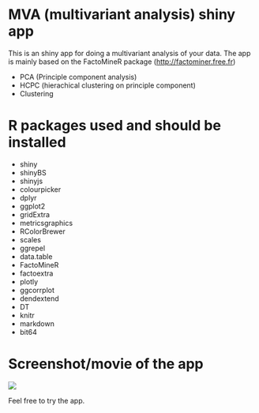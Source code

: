 MVA (multivariant analysis) shiny app
=====================================

This is an shiny app for doing a multivariant analysis of your data. The
app is mainly based on the FactoMineR package
(<a href="http://factominer.free.fr" class="uri">http://factominer.free.fr</a>)

-   PCA (Principle component analysis)
-   HCPC (hierachical clustering on principle component)
-   Clustering

R packages used and should be installed
=======================================

-   shiny
-   shinyBS
-   shinyjs
-   colourpicker
-   dplyr
-   ggplot2
-   gridExtra
-   metricsgraphics
-   RColorBrewer
-   scales
-   ggrepel
-   data.table
-   FactoMineR
-   factoextra
-   plotly
-   ggcorrplot
-   dendextend
-   DT
-   knitr
-   markdown
-   bit64

Screenshot/movie of the app
===========================

![](www/MVA_demo.gif)

Feel free to try the app.
